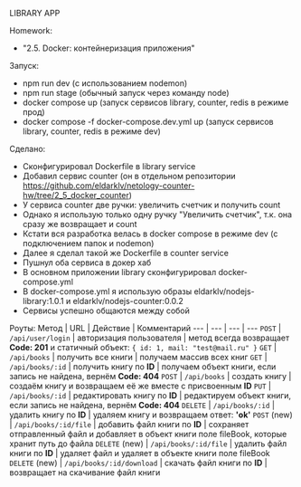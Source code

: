 LIBRARY APP

Homework: 
- "2.5. Docker: контейнеризация приложения"

Запуск:
- npm run dev (с использованием nodemon)
- npm run stage (обычный запуск через команду node)
- docker compose up (запуск сервисов library, counter, redis в режиме прод)
- docker compose -f docker-compose.dev.yml up (запуск сервисов library, counter, redis в режиме dev)

Сделано:
- Сконфигурировал Dockerfile в library service
- Добавил сервис counter (он в отдельном репозитории https://github.com/eldarklv/netology-counter-hw/tree/2_5_docker_counter)
- У сервиса counter две ручки: увеличить счетчик и получить count
- Однако я использую только одну ручку "Увеличить счетчик", т.к. она сразу же возвращает и count
- Кстати вся разработка велась в docker compose в режиме dev (с подключением папок и nodemon)
- Далее я сделал такой же Dockerfile в counter service
- Пушнул оба сервиса в докер хаб
- В основном приложении library сконфигурировал docker-compose.yml
- В docker-compose.yml я использую образы eldarklv/nodejs-library:1.0.1 и eldarklv/nodejs-counter:0.0.2
- Сервисы успешно общаются между собой

Роуты:
Метод | URL | Действие | Комментарий
--- | --- | ---  | ---
`POST` | `/api/user/login` | авторизация пользователя | метод всегда возвращает **Code: 201** и статичный объект: `{ id: 1, mail: "test@mail.ru" }`
`GET` | `/api/books` | получить все книги | получаем массив всех книг
`GET` | `/api/books/:id` | получить книгу по **ID** | получаем объект книги, если запись не найдена, вернём **Code: 404** 
`POST` | `/api/books` | создать книгу | создаём книгу и возвращаем её же вместе с присвоенным **ID**
`PUT` | `/api/books/:id` | редактировать книгу по **ID** | редактируем объект книги, если запись не найдена, вернём **Code: 404**
`DELETE` | `/api/books/:id` | удалить книгу по **ID** | удаляем книгу и возвращаем ответ: **'ok'**
`POST` (new) | `/api/books/:id/file` | добавить файл книги по **ID** | сохраняет отправленный файл и добавляет в объект книги поле fileBook, которые хранит путь до файла
`DELETE` (new) | `/api/books/:id/file` | удалить файл книги по **ID** | удаляет файл и удаляет в объекте книги поле fileBook
`DELETE` (new) | `/api/books/:id/download` | скачать файл книги по **ID** | возвращает на скачивание файл книги

